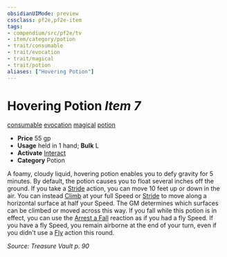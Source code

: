 ```yaml
---
obsidianUIMode: preview
cssclass: pf2e,pf2e-item
tags:
- compendium/src/pf2e/tv
- item/category/potion
- trait/consumable
- trait/evocation
- trait/magical
- trait/potion
aliases: ["Hovering Potion"]
---
```

# Hovering Potion *Item 7*  
[consumable](rules/traits/consumable.md)  [evocation](rules/traits/evocation.md)  [magical](rules/traits/magical.md)  [potion](rules/traits/potion.md)  

- **Price** 55 gp
- **Usage** held in 1 hand; **Bulk** L
- **Activate** [Interact](rules/actions/interact.md)
- **Category** Potion

A foamy, cloudy liquid, hovering potion enables you to defy gravity for 5 minutes. By default, the potion causes you to float several inches off the ground. If you take a [Stride](rules/actions/stride.md) action, you can move 10 feet up or down in the air. You can instead [Climb](rules/actions/climb.md) at your full Speed or [Stride](rules/actions/stride.md) to move along a horizontal surface at half your Speed. The GM determines which surfaces can be climbed or moved across this way. If you fall while this potion is in effect, you can use the [Arrest a Fall](rules/actions/arrest-a-fall.md) reaction as if you had a fly Speed. If you have a fly Speed, you remain airborne at the end of your turn, even if you didn't use a [Fly](rules/actions/fly.md) action this round.

*Source: Treasure Vault p. 90*